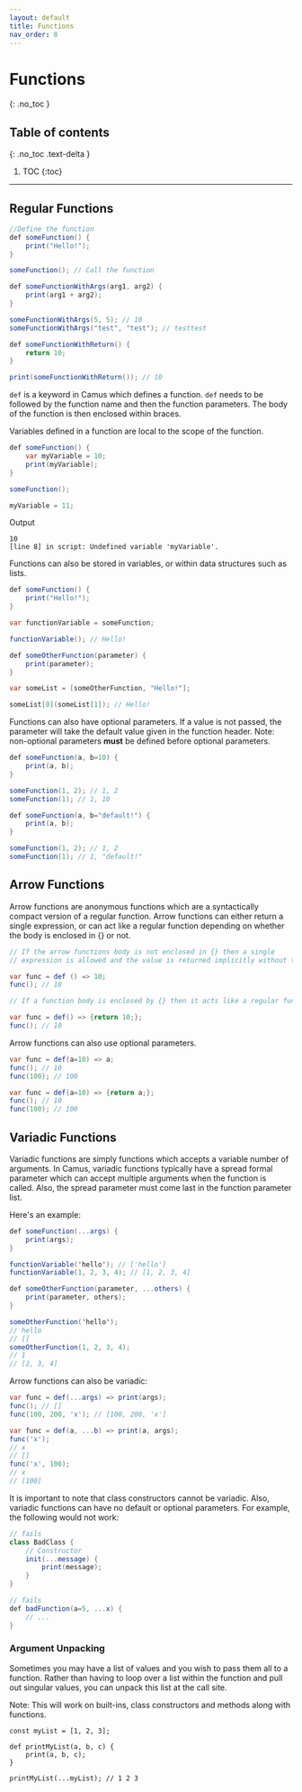 ```yaml
---
layout: default
title: Functions
nav_order: 8
---
```


# Functions
{: .no_toc }

## Table of contents
{: .no_toc .text-delta }

1. TOC
{:toc}

---

## Regular Functions

```cs
//Define the function 
def someFunction() {
    print("Hello!");
}

someFunction(); // Call the function

def someFunctionWithArgs(arg1, arg2) {
    print(arg1 + arg2);
}

someFunctionWithArgs(5, 5); // 10
someFunctionWithArgs("test", "test"); // testtest

def someFunctionWithReturn() {
    return 10;
}

print(someFunctionWithReturn()); // 10
```

`def` is a keyword in Camus which defines a function. `def` needs to be followed by the function name and then the function parameters. The body of the function is then enclosed within braces.

Variables defined in a function are local to the scope of the function.

```cs
def someFunction() {
    var myVariable = 10;
    print(myVariable);
}

someFunction();

myVariable = 11;
```
Output
```
10
[line 8] in script: Undefined variable 'myVariable'.
```

Functions can also be stored in variables, or within data structures such as lists.

```cs
def someFunction() {
    print("Hello!");
}

var functionVariable = someFunction;

functionVariable(); // Hello!

def someOtherFunction(parameter) {
    print(parameter);
}

var someList = [someOtherFunction, "Hello!"];

someList[0](someList[1]); // Hello!
```

Functions can also have optional parameters. If a value is not passed, the parameter will take the default value
given in the function header. Note: non-optional parameters **must** be defined before optional parameters.

```cs
def someFunction(a, b=10) {
    print(a, b);
}

someFunction(1, 2); // 1, 2
someFunction(1); // 1, 10

def someFunction(a, b="default!") {
    print(a, b);
}

someFunction(1, 2); // 1, 2
someFunction(1); // 1, "default!"
```

## Arrow Functions

Arrow functions are anonymous functions which are a syntactically compact version of a regular function.
Arrow functions can either return a single expression, or can act like a regular function depending
on whether the body is enclosed in {} or not.

```cs
// If the arrow functions body is not enclosed in {} then a single
// expression is allowed and the value is returned implicitly without the use of "return".

var func = def () => 10;
func(); // 10

// If a function body is enclosed by {} then it acts like a regular function.

var func = def() => {return 10;};
func(); // 10
```

Arrow functions can also use optional parameters.

```cs
var func = def(a=10) => a;
func(); // 10
func(100); // 100

var func = def(a=10) => {return a;};
func(); // 10
func(100); // 100
```

## Variadic Functions

Variadic functions are simply functions which accepts a variable number of arguments.
In Camus, variadic functions typically have a spread formal parameter which can accept multiple arguments when the function is called.
Also, the spread parameter must come last in the function parameter list.

Here's an example:

```cs
def someFunction(...args) {
    print(args);
}

functionVariable('hello'); // ['hello']
functionVariable(1, 2, 3, 4); // [1, 2, 3, 4]

def someOtherFunction(parameter, ...others) {
    print(parameter, others);
}

someOtherFunction('hello'); 
// hello
// []
someOtherFunction(1, 2, 3, 4); 
// 1
// [2, 3, 4]
```

Arrow functions can also be variadic:

```cs
var func = def(...args) => print(args);
func(); // []
func(100, 200, 'x'); // [100, 200, 'x']

var func = def(a, ...b) => print(a, args);
func('x'); 
// x
// []
func('x', 100); 
// x
// [100]
```

It is important to note that class constructors cannot be variadic. Also, variadic functions can have no default or optional parameters.
For example, the following would not work:

```cs
// fails
class BadClass {
    // Constructor
    init(...message) {
        print(message);
    }
}

// fails
def badFunction(a=5, ...x) {
    // ...
}
```

### Argument Unpacking

Sometimes you may have a list of values and you wish to pass them all to a function. Rather than having 
to loop over a list within the function and pull out singular values, you can unpack this list at the call site.

Note: This will work on built-ins, class constructors and methods along with functions.

```
const myList = [1, 2, 3];

def printMyList(a, b, c) {
    print(a, b, c);
}

printMyList(...myList); // 1 2 3
```